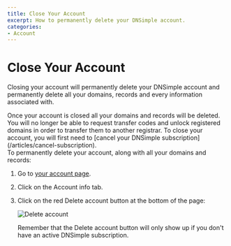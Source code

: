 ```yaml
---
title: Close Your Account
excerpt: How to permanently delete your DNSimple account.
categories:
- Account
---
```


# Close Your Account

Closing your account will permanently delete your DNSimple account and permanently delete all your domains, records and every information associated with.

<warning>
Once your account is closed all your domains and records will be deleted. You will no longer be able to request transfer codes and unlock registered domains in order to transfer them to another registrar.
</warning>

<info>
To close your account, you will first need to [cancel your DNSimple subscription](/articles/cancel-subscription).
</info>

<div class="steps" markdown="1">
To permanently delete your account, along with all your domains and records:

1. Go to [your account page](https://dnsimple.com/account).
1. Click on the <label>Account info</label> tab.
1. Click on the red <label>Delete account</label> button at the bottom of the page:

     ![Delete account](http://cl.ly/WsYp/close-account.jpg)

   Remember that the <label>Delete account</label> button will only show up if you don't have an active DNSimple subscription.
</div>
